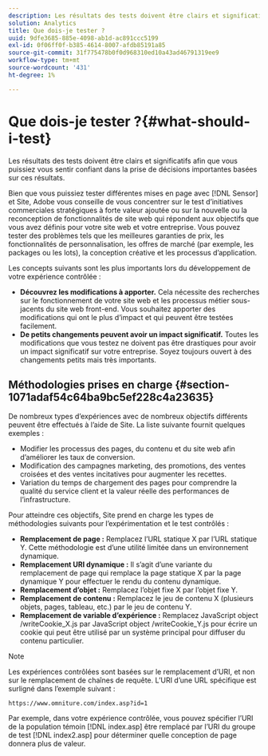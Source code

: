 ```yaml
---
description: Les résultats des tests doivent être clairs et significatifs afin que vous puissiez vous sentir confiant dans la prise de décisions importantes basées sur ces résultats.
solution: Analytics
title: Que dois-je tester ?
uuid: 9dfe3685-885e-4098-ab1d-ac891ccc5199
exl-id: 0f06ff0f-b385-4614-8007-afdb85191a85
source-git-commit: 31f775478b0f0d968310ed10a43ad46791319ee9
workflow-type: tm+mt
source-wordcount: '431'
ht-degree: 1%

---
```


# Que dois-je tester ?{#what-should-i-test}

Les résultats des tests doivent être clairs et significatifs afin que vous puissiez vous sentir confiant dans la prise de décisions importantes basées sur ces résultats.

Bien que vous puissiez tester différentes mises en page avec [!DNL Sensor] et Site, Adobe vous conseille de vous concentrer sur le test d’initiatives commerciales stratégiques à forte valeur ajoutée ou sur la nouvelle ou la reconception de fonctionnalités de site web qui répondent aux objectifs que vous avez définis pour votre site web et votre entreprise. Vous pouvez tester des problèmes tels que les meilleures garanties de prix, les fonctionnalités de personnalisation, les offres de marché (par exemple, les packages ou les lots), la conception créative et les processus d’application.

Les concepts suivants sont les plus importants lors du développement de votre expérience contrôlée :

* **Découvrez les modifications à apporter.** Cela nécessite des recherches sur le fonctionnement de votre site web et les processus métier sous-jacents du site web front-end. Vous souhaitez apporter des modifications qui ont le plus d’impact et qui peuvent être testées facilement.
* **De petits changements peuvent avoir un impact significatif.** Toutes les modifications que vous testez ne doivent pas être drastiques pour avoir un impact significatif sur votre entreprise. Soyez toujours ouvert à des changements petits mais très importants.

## Méthodologies prises en charge {#section-1071adaf54c64ba9bc5ef228c4a23635}

De nombreux types d’expériences avec de nombreux objectifs différents peuvent être effectués à l’aide de Site. La liste suivante fournit quelques exemples :

* Modifier les processus des pages, du contenu et du site web afin d’améliorer les taux de conversion.
* Modification des campagnes marketing, des promotions, des ventes croisées et des ventes incitatives pour augmenter les recettes.
* Variation du temps de chargement des pages pour comprendre la qualité du service client et la valeur réelle des performances de l’infrastructure.

Pour atteindre ces objectifs, Site prend en charge les types de méthodologies suivants pour l’expérimentation et le test contrôlés :

* **Remplacement de page :** Remplacez l’URL statique X par l’URL statique Y. Cette méthodologie est d’une utilité limitée dans un environnement dynamique.
* **Remplacement URI dynamique :** Il s’agit d’une variante du remplacement de page qui remplace la page statique X par la page dynamique Y pour effectuer le rendu du contenu dynamique.
* **Remplacement d’objet :** Remplacez l’objet fixe X par l’objet fixe Y.
* **Remplacement de contenu :** Remplacez le jeu de contenu X (plusieurs objets, pages, tableau, etc.) par le jeu de contenu Y.
* **Remplacement de variable d’expérience :** Remplacez JavaScript object /writeCookie_X.js par JavaScript object /writeCookie_Y.js pour écrire un cookie qui peut être utilisé par un système principal pour diffuser du contenu particulier.

>[!NOTE]
>
>Les expériences contrôlées sont basées sur le remplacement d’URI, et non sur le remplacement de chaînes de requête. L’URI d’une URL spécifique est surligné dans l’exemple suivant :
>
>`https://www.omniture.com/index.asp?id=1`
>
>Par exemple, dans votre expérience contrôlée, vous pouvez spécifier l’URI de la population témoin [!DNL index.asp] être remplacé par l’URI du groupe de test [!DNL index2.asp] pour déterminer quelle conception de page donnera plus de valeur.
